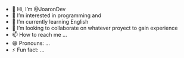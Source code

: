 - 👋 Hi, I’m @JoaronDev
- 👀 I’m interested in programming and 
- 🌱 I’m currently learning English
- 💞️ I’m looking to collaborate on whatever proyect to gain experience
- 📫 How to reach me ...
- 😄 Pronouns: ...
- ⚡ Fun fact: ...

<!---
JoaronDev/JoaronDev is a ✨ special ✨ repository because its `README.md` (this file) appears on your GitHub profile.
You can click the Preview link to take a look at your changes.
--->
